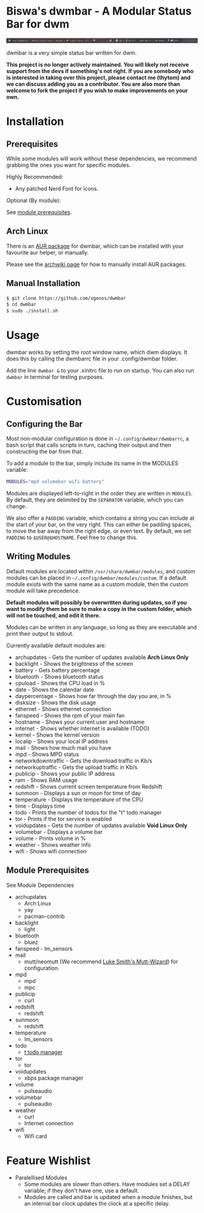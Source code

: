 Biswa's dwmbar - A Modular Status Bar for dwm
=====================================
![Example image](res/example.png)

dwmbar is a very simple status bar written for dwm.

**This project is no longer actively maintained. You will likely not receive support from the devs if something's not right. If you are somebody who is interested in taking over this project, please contact me (thytom) and we can discuss adding you as a contributor. You are also more than welcome to fork the project if you wish to make improvements on your own.**

# Installation

## Prerequisites

While some modules will work without these dependencies, we recommend grabbing
the ones you want for specific modules.

Highly Recommended:
* Any patched Nerd Font for icons.

Optional (By module):

See [module prerequisites](#module-prerequisites).


## Arch Linux

There is an [AUR package](https://aur.archlinux.org/packages/dwmbar-git) for
dwmbar, which can be installed with your favourite aur helper, or manually.

Please see the [archwiki
page](https://wiki.archlinux.org/index.php/Arch_User_Repository#Installing_packages)
for how to manually install AUR packages.

## Manual Installation

```bash
$ git clone https://github.com/xgenos/dwmbar
$ cd dwmbar
$ sudo ./install.sh
```
# Usage

dwmbar works by setting the root window name, which dwm displays. It does this
by calling the dwmbarrc file in your .config/dwmbar folder.

Add the line `dwmbar &` to your .xinitrc file to run on startup. You can also
run `dwmbar` in terminal for testing purposes.

# Customisation

## Configuring the Bar

Most non-modular configuration is done in `~/.config/dwmbar/dwmbarrc`, a bash
script that calls scripts in turn, caching their output and then constructing
the bar from that.

To add a module to the bar, simply include its name in the MODULES variable:

```bash
MODULES="mpd volumebar wifi battery"
```

Modules are displayed left-to-right in the order they are written in `MODULES`.
By default, they are delimited by the `SEPARATOR` variable, which you can
change.

We also offer a `PADDING` variable, which contains a string you can include at
the start of your bar, on the very right. This can either be padding spaces, to
move the bar away from the right edge, or even text. By default, we set
`PADDING` to `$USER@$HOSTNAME`. Feel free to change this.

## Writing Modules

Default modules are located within `/usr/share/dwmbar/modules`, and custom
modules can be placed in `~/.config/dwmbar/modules/custom`. If a default module
exists with the same name as a custom module, then the custom module will take
precedence.

**Default modules will possibly be overwritten during updates, so if you want
to modify them be sure to make a copy in the custom folder, which will not be
touched, and edit it there.**

Modules can be written in any language, so long as they are executable and
print their output to stdout.

Currently available default modules are:
- archupdates		 - Gets the number of updates available **Arch Linux Only**
- backlight			 - Shows the brightness of the screen
- battery			 - Gets battery percentage
- bluetooth			 - Shows bluetooth status
- cpuload			 - Shows the CPU load in %
- date				 - Shows the calendar date
- daypercentage		 - Shows how far through the day you are, in %
- disksize			 - Shows the disk usage
- ethernet			 - Shows ethernet connection
- fanspeed           - Shows the rpm of your main fan
- hostname           - Shows your current user and hostname
- internet			 - Shows whether internet is available (TODO)
- kernel             - Shows the kernel version
- localip            - Shows your local IP address
- mail				 - Shows how much mail you have
- mpd				 - Shows MPD status
- networkdowntraffic - Gets the download traffic in Kb/s
- networkuptraffic   - Gets the upload traffic in Kb/s
- publicip           - Shows your public IP address
- ram				 - Shows RAM usage
- redshift			 - Shows current screen temperature from Redshift
- sunmoon			 - Displays a sun or moon for time of day
- temperature		 - Displays the temperature of the CPU
- time				 - Displays time
- todo				 - Prints the number of todos for the "t" todo manager
- tor				 - Prints if the tor service is enabled
- voidupdates        - Gets the number of updates available **Void Linux Only**
- volumebar			 - Displays a volume bar
- volume			 - Prints volume in %
- weather			 - Shows weather info
- wifi				 - Shows wifi connection

## Module Prerequisites

See Module Dependencies
 * archupdates
	- Arch Linux
	- yay
	- pacman-contrib
* backlight
	- light
* bluetooth
	- bluez
* fanspeed
        - lm_sensors
* mail
	- mutt/neomutt (We recommend [Luke Smith's Mutt-Wizard](https://github.com/LukeSmithxyz/mutt-wizard)) for configuration.
* mpd
	- mpd
	- mpc
* publicip
    - curl
* redshift
	- redshift
* sunmoon
	- redshift
* temperature
	- lm_sensors
* todo
	- [t todo manager](https://github.com/sjl/t)
* tor
	- tor
* voidupdates
    - xbps package manager
* volume
	- pulseaudio
* volumebar
	- pulseaudio
* weather
	- curl
	- Internet connection
* wifi
	- Wifi card

# Feature Wishlist

* Paralellised Modules
	- Some modules are slower than others. Have modules set a DELAY variable;
		if they don't have one, use a default.
	- Modules are called and bar is updated when a module finishes, but an
		internal bar clock updates the clock at a specific delay.
